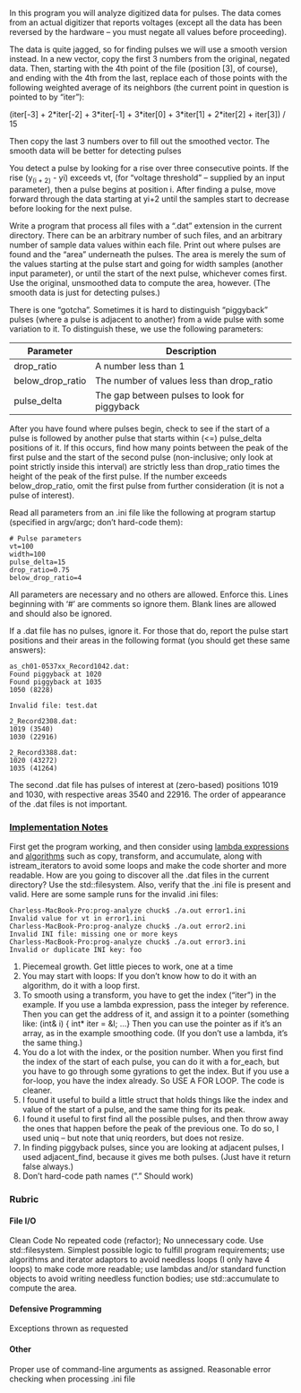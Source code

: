 In this program you will analyze digitized data for pulses. The data comes from an actual digitizer that reports voltages (except all the data has been reversed by the hardware – you must negate all values before proceeding).

The data is quite jagged, so for finding pulses we will use a smooth version instead. In a new vector, copy the first 3 numbers from the original, negated data. Then, starting with the 4th point of the file (position [3], of course), and ending with the 4th from the last, replace each of those points with the following weighted average of its neighbors (the current point in question is pointed to by “iter”):

(iter[-3] + 2\*iter[-2] + 3\*iter[-1] + 3\*iter[0] + 3\*iter[1] + 2\*iter[2] + iter[3]) / 15

Then copy the last 3 numbers over to fill out the smoothed vector.
The smooth data will be better for detecting pulses

You detect a pulse by looking for a rise over three consecutive points. If the rise (y<sub>(i + 2)</sub> - yi) exceeds vt, (for “voltage threshold” – supplied by an input parameter), then a pulse begins at position i. After finding a pulse, move forward through the data starting at yi+2 until the samples start to decrease before looking for the next pulse.

Write a program that process all files with a “.dat” extension in the current directory. There can be an arbitrary number of such files, and an arbitrary number of sample data values within each file. Print out where pulses are found and the “area” underneath the pulses. The area is merely the sum of the values starting at the pulse start and going for width samples (another input parameter), or until the start of the next pulse, whichever comes first. Use the original, unsmoothed data to compute the area, however. (The smooth data is just for detecting pulses.)

There is one “gotcha”. Sometimes it is hard to distinguish “piggyback” pulses (where a pulse is adjacent to another) from a wide pulse with some variation to it. To distinguish these, we use the following parameters:

| Parameter        | Description                                  |
| ---------------- | -------------------------------------------- |
| drop_ratio       | A number less than 1                         |
| below_drop_ratio | The number of values less than drop_ratio    |
| pulse_delta      | The gap between pulses to look for piggyback |
After you have found where pulses begin, check to see if the start of a pulse is followed by another pulse that starts within (<=) pulse_delta positions of it. If this occurs, find how many points between the peak of the first pulse and the start of the second pulse (non-inclusive; only look at point strictly inside this interval) are strictly less than drop_ratio times the height of the peak of the first pulse. If the number exceeds below_drop_ratio, omit the first pulse from further consideration (it is not a pulse of interest).

Read all parameters from an .ini file like the following at program startup (specified in argv/argc; don’t hard-code them):

```
# Pulse parameters 
vt=100 
width=100 
pulse_delta=15 
drop_ratio=0.75 
below_drop_ratio=4
```

All parameters are necessary and no others are allowed. Enforce this. Lines beginning with ‘#’ are comments so ignore them. Blank lines are allowed and should also be ignored.

If a .dat file has no pulses, ignore it. For those that do, report the pulse start positions and their areas in the following format (you should get these same answers):

```
as_ch01-0537xx_Record1042.dat: 
Found piggyback at 1020 
Found piggyback at 1035 
1050 (8228) 

Invalid file: test.dat 

2_Record2308.dat: 
1019 (3540) 
1030 (22916) 

2_Record3388.dat: 
1020 (43272) 
1035 (41264)
```

The second .dat file has pulses of interest at (zero-based) positions 1019 and 1030, with respective areas 3540 and 22916. The order of appearance of the .dat files is not important.

### <u>Implementation Notes </u>
First get the program working, and then consider using [lambda expressions](https://en.cppreference.com/w/cpp/language/lambda) and [algorithms](https://en.cppreference.com/w/cpp/algorithm) such as copy, transform, and accumulate, along with istream_iterators to avoid some loops and make the code shorter and more readable. How are you going to discover all the .dat files in the current directory? Use the std::filesystem. Also, verify that the .ini file is present and valid. Here are some sample runs for the invalid .ini files:

```
Charless-MacBook-Pro:prog-analyze chuck$ ./a.out error1.ini 
Invalid value for vt in error1.ini 
Charless-MacBook-Pro:prog-analyze chuck$ ./a.out error2.ini 
Invalid INI file: missing one or more keys 
Charless-MacBook-Pro:prog-analyze chuck$ ./a.out error3.ini 
Invalid or duplicate INI key: foo
```

1. Piecemeal growth. Get little pieces to work, one at a time 
2. You may start with loops: If you don’t know how to do it with an algorithm, do it with a loop first. 
3. To smooth using a transform, you have to get the index (“iter”) in the example. If you use a lambda expression, pass the integer by reference. Then you can get the address of it, and assign it to a pointer (something like: (int& i) { int* iter = &I; …} Then you can use the pointer as if it’s an array, as in the example smoothing code. (If you don’t use a lambda, it’s the same thing.) 
4. You do a lot with the index, or the position number. When you first find the index of the start of each pulse, you can do it with a for_each, but you have to go through some gyrations to get the index. But if you use a for-loop, you have the index already. So USE A FOR LOOP. The code is cleaner. 
5. I found it useful to build a little struct that holds things like the index and value of the start of a pulse, and the same thing for its peak. 
6. I found it useful to first find all the possible pulses, and then throw away the ones that happen before the peak of the previous one. To do so, I used uniq – but note that uniq reorders, but does not resize. 
7. In finding piggyback pulses, since you are looking at adjacent pulses, I used adjacent_find, because it gives me both pulses. (Just have it return false always.) 
8. Don’t hard-code path names (“.” Should work)
### Rubric
#### File I/O 
Clean Code 
No repeated code (refactor); 
No unnecessary code. 
Use std::filesystem.
Simplest possible logic to fulfill program requirements; use algorithms and iterator adaptors to avoid needless loops (I only have 4 loops) to make code more readable; use lambdas and/or standard function objects to avoid writing needless function bodies; use std::accumulate to compute the area. 

#### Defensive Programming
Exceptions thrown as requested 

#### Other 
Proper use of command-line arguments as assigned. 
Reasonable error checking when processing .ini file